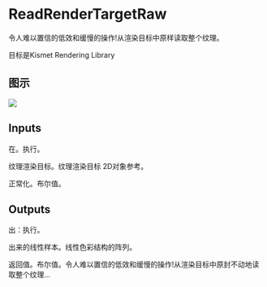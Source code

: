 # ReadRenderTargetRaw

令人难以置信的低效和缓慢的操作!从渲染目标中原样读取整个纹理。

目标是Kismet Rendering Library

## 图示

![]($-20221218-20384186.png)

## Inputs

在。执行。

纹理渲染目标。纹理渲染目标 2D对象参考。

正常化。布尔值。  

## Outputs

出：执行。

出来的线性样本。线性色彩结构的阵列。

返回值。布尔值。令人难以置信的低效和缓慢的操作!从渲染目标中原封不动地读取整个纹理...
